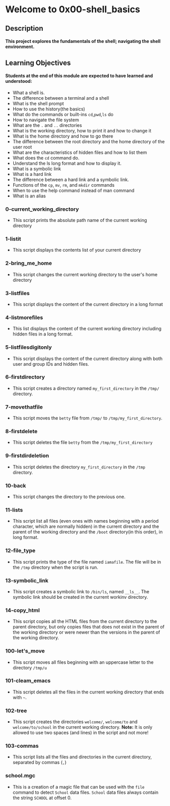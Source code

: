 # Welcome to 0x00-shell\_basics
## Description
#### This project explores the fundamentals of the shell; navigating the shell environment.
## Learning Objectives
#### Students at the end of this module are expected to have learned and understood:
- What a shell is.
- The difference between a terminal and a shell
- What is the shell prompt
- How to use the history(the basics)
- What do the commands or built-ins `cd`,`pwd`,`ls` do
- How to navigate the file system
- What are the `.` and `..` directories
- What is the working directory, how to print it and how to change it
- What is the home directory and how to go there
- The difference between the root directory and the home directory of the user root
- What are the characteristics of hidden files and how to list them
- What does the `cd` command do.
- Understand the ls long format and how to display it.
- What is a symbolic link
- What is a hard link
- The difference between a hard link and a symbolic link.
- Functions of the `cp`, `mv`, `rm`, and `mkdir` commands
- When to use the help command instead of man command
- What is an alias

### 0-current_working_directory
- This script prints the absolute path name of the current working directory

### 1-listit
- This script displays the contents list of your current directory

### 2-bring_me_home
- This script changes the current working directory to the user's home directory

### 3-listfiles
- This script displays the content of the current directory in a long format

### 4-listmorefiles
- This list displays the content of the current working directory including hidden files in a long format.

### 5-listfilesdigitonly
- This script displays the content of the current directory along with both user and group IDs and hidden files.

### 6-firstdirectory
- This script creates a directory named `my_first_directory` in the `/tmp/` directory.

### 7-movethatfile
- This script moves the `betty` file from `/tmp/` to `/tmp/my_first_directory`.

### 8-firstdelete
- This script deletes the file `betty` from the `/tmp/my_first_directory`

### 9-firstdirdeletion
- This script deletes the directory `my_first_directory` in the `/tmp` directory.

### 10-back
- This script changes the directory to the previous one.

### 11-lists
- This script list all files (even ones with names beginning with a period character, which are normally hidden) in the current directory and the parent of the working directory and the `/boot` directory(in this order), in long format.

### 12-file_type
- This script prints the type of the file named `iamafile`. The file will be in the `/tmp` directory when the script is run.

### 13-symbolic_link
- This script creates a symbolic link to `/bin/ls`, named `__ls__`. The symbolic link should be created in the current workinv directory.

### 14-copy_html
- This script copies all the HTML files from the current directory to the parent directory, but only copies files that does not exist in the parent of the working directory or were newer than the versions in the parent of the working directory.

### 100-let's_move
- This script moves all files beginning with an uppercase letter to the directory `/tmp/u`

### 101-cleam_emacs
- This script deletes all the files in the current working directory that ends with `~`.

### 102-tree
- This script creates the directories `welcome/`, `welcome/to` and `welcome/to/school` in the current working directory. **Note:** It is only allowed to use two spaces (and lines) in the script and not more!

### 103-commas
- This script lists all the files and directories in the current directory, separated by commas (`,`)

### school.mgc
- This is a creation of a magic file that can be used with the `file` command to detect `School` data files. `School` data files always contain the string `SCHOOL` at offset 0.
